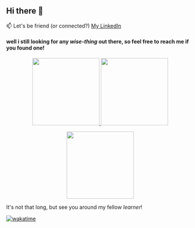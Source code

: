 ## Hi there 👋 

📫 Let's be friend (or connected?) [My LinkedIn](https://www.linkedin.com/in/dimasalfiansyah/)

#### well i still looking for any *wise-thing* out there, so feel free to reach me if you found one!

<p align="center">
<a href="https://github.com/alfi-dim">
  <img height="180em" src="https://github-readme-stats-eight-theta.vercel.app/api?username=alfi-dim&show_icons=true&theme=algolia&include_all_commits=true&count_private=true"/>
  <img height="180em" src="https://github-readme-stats-eight-theta.vercel.app/api/top-langs/?username=alfi-dim&layout=compact&langs_count=8&theme=algolia"/>
</a>
</p>


<p align="center">
<a href="https://github.com/alfi-dim">
  <img height="180em" src="http://github-profile-summary-cards.vercel.app/api/cards/profile-details?username=alfi-dim&theme=github_dark"/>
</a>
</p>

It's not that long, but see you around my fellow *learner*!

[![wakatime](https://wakatime.com/badge/user/9a942286-3953-4f34-bbf8-1c86b9179919.svg)](https://wakatime.com/@9a942286-3953-4f34-bbf8-1c86b9179919)
